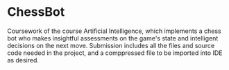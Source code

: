 # ChessBot
Coursework of the course Artificial Intelligence, which implements a chess bot who makes insightful assessments on the game's state and intelligent decisions on the next move. Submission includes all the files and source code needed in the project, and a comppressed file to be imported into IDE as desired.
